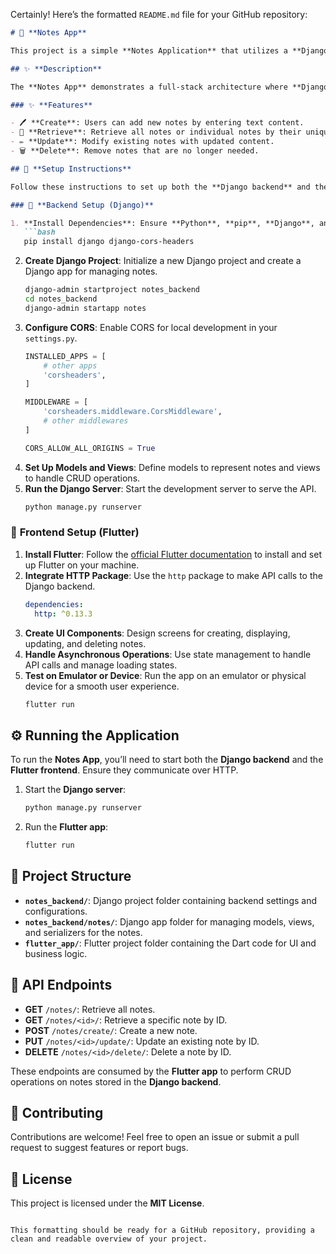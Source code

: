 Certainly! Here’s the formatted `README.md` file for your GitHub repository:

```markdown
# 📝 **Notes App**

This project is a simple **Notes Application** that utilizes a **Django backend** and a **Flutter frontend**. The application allows users to perform **CRUD (Create, Read, Update, Delete)** operations on notes. Users can easily manage their notes with a seamless experience provided by the **Flutter** mobile interface.

## ✨ **Description**

The **Notes App** demonstrates a full-stack architecture where **Django** serves as the backend API and **Flutter** provides the mobile frontend. **Django** handles data storage and retrieval with a **SQLite database**, while **Flutter** offers an intuitive UI for note management.

### ✨ **Features**

- 🖊️ **Create**: Users can add new notes by entering text content.
- 📄 **Retrieve**: Retrieve all notes or individual notes by their unique identifier.
- ✏️ **Update**: Modify existing notes with updated content.
- 🗑️ **Delete**: Remove notes that are no longer needed.

## 🚀 **Setup Instructions**

Follow these instructions to set up both the **Django backend** and the **Flutter frontend**.

### 🔧 **Backend Setup (Django)**

1. **Install Dependencies**: Ensure **Python**, **pip**, **Django**, and `django-cors-headers` are installed.
   ```bash
   pip install django django-cors-headers
   ```
2. **Create Django Project**: Initialize a new Django project and create a Django app for managing notes.
   ```bash
   django-admin startproject notes_backend
   cd notes_backend
   django-admin startapp notes
   ```
3. **Configure CORS**: Enable CORS for local development in your `settings.py`.
   ```python
   INSTALLED_APPS = [
       # other apps
       'corsheaders',
   ]

   MIDDLEWARE = [
       'corsheaders.middleware.CorsMiddleware',
       # other middlewares
   ]

   CORS_ALLOW_ALL_ORIGINS = True
   ```
4. **Set Up Models and Views**: Define models to represent notes and views to handle CRUD operations.
5. **Run the Django Server**: Start the development server to serve the API.
   ```bash
   python manage.py runserver
   ```

### 📱 **Frontend Setup (Flutter)**

1. **Install Flutter**: Follow the [official Flutter documentation](https://flutter.dev/docs/get-started) to install and set up Flutter on your machine.
2. **Integrate HTTP Package**: Use the `http` package to make API calls to the Django backend.
   ```yaml
   dependencies:
     http: ^0.13.3
   ```
3. **Create UI Components**: Design screens for creating, displaying, updating, and deleting notes.
4. **Handle Asynchronous Operations**: Use state management to handle API calls and manage loading states.
5. **Test on Emulator or Device**: Run the app on an emulator or physical device for a smooth user experience.
   ```bash
   flutter run
   ```

## ⚙️ **Running the Application**

To run the **Notes App**, you’ll need to start both the **Django backend** and the **Flutter frontend**. Ensure they communicate over HTTP.

1. Start the **Django server**:
   ```bash
   python manage.py runserver
   ```
2. Run the **Flutter app**:
   ```bash
   flutter run
   ```

## 📂 **Project Structure**

- **`notes_backend/`**: Django project folder containing backend settings and configurations.
- **`notes_backend/notes/`**: Django app folder for managing models, views, and serializers for the notes.
- **`flutter_app/`**: Flutter project folder containing the Dart code for UI and business logic.

## 🔗 **API Endpoints**

- **GET** `/notes/`: Retrieve all notes.
- **GET** `/notes/<id>/`: Retrieve a specific note by ID.
- **POST** `/notes/create/`: Create a new note.
- **PUT** `/notes/<id>/update/`: Update an existing note by ID.
- **DELETE** `/notes/<id>/delete/`: Delete a note by ID.

These endpoints are consumed by the **Flutter app** to perform CRUD operations on notes stored in the **Django backend**.

## 🤝 **Contributing**

Contributions are welcome! Feel free to open an issue or submit a pull request to suggest features or report bugs.

## 📄 **License**

This project is licensed under the **MIT License**.
```

This formatting should be ready for a GitHub repository, providing a clean and readable overview of your project.
